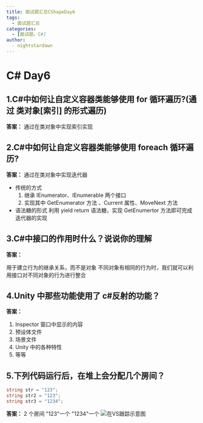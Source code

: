 ```yaml
---
title: 面试题汇总CShapeDay6
tags:
  - 面试题汇总
categories:
  - [面试题，C#]
author:
  - nightstardawn
---
```


# C# Day6

## 1.C#中如何让自定义容器类能够使用 for 循环遍历?(通过 类对象[索引] 的形式遍历)

**答案：**
通过在类对象中实现索引实现

## 2.C#中如何让自定义容器类能够使用 foreach 循环遍历?

**答案：**
通过在类对象中实现迭代器

- 传统的方式
  1. 继承 IEnumerator、IEnumerable 两个接口
  2. 实现其中 GetEnumerator 方法 、Current 属性、MoveNext 方法
- 语法糖的形式
  利用 yield return 语法糖，实现 GetEnumertor 方法即可完成迭代器的实现

## 3.C#中接口的作用时什么？说说你的理解

**答案：**

用于建立行为的继承关系，而不是对象
不同对象有相同的行为时，我们就可以利用接口对不同对象的行为进行整合

## 4.Unity 中那些功能使用了 c#反射的功能？

**答案：**

1. Inspector 窗口中显示的内容
2. 预设体文件
3. 场景文件
4. Unity 中的各种特性
5. 等等

## 5.下列代码运行后，在堆上会分配几个房间？

```cs
string str = "123";
string str2 = "123";
string str3 = "1234";
```

**答案：**
2 个房间
"123"一个
"1234"一个
![在VS跟踪示意图](https://s2.loli.net/2024/08/19/fbhvIYlKUBjaDHF.png)

